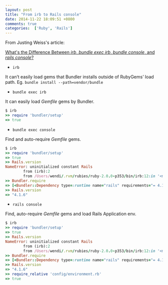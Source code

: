 ```yaml
---
layout: post
title: "From irb to Rails console"
date: 2014-11-22 18:09:51 +0800
comments: true
categories:  ['Ruby', 'Rails']
---
```


From Justing Weiss's article:

[What's the Difference Between *irb*, *bundle exec irb*, *bundle console*, and *rails console*?](http://www.justinweiss.com/blog/2014/11/17/what-are-the-differences-between-irb/?utm_source=Weissblog+Subscribers&utm_campaign=dc22dc3715-What_are_the_differences_between_irb_11_17_2014&utm_medium=email&utm_term=0_2494b7d197-dc22dc3715-120246897)

+ `irb`

It can’t easily load gems that Bundler installs outside of RubyGems’ load path. Eg. `bundle install --path=vendor/bundle`


+ `bundle exec irb`

It can easily load *Gemfile* gems by Bundler.

```ruby
$ irb
>> require 'bundler/setup'
=> true
```

+ `bundle exec console`

Find and auto-require *Gemfile* gems.

```ruby
$ irb
>> require 'bundler/setup'
=> true
>> Rails.version
NameError: uninitialized constant Rails
        from (irb):2
        from /Users/wendi/.rvm/rubies/ruby-2.0.0-p353/bin/irb:12:in '<main>'
>> Bundler.require
=> [<Bundler::Dependency type=:runtime name="rails" requirements="= 4.1.6">, ... ]
>> Rails.version
=> "4.1.6"
```

+ `rails console`

Find, auto-require *Gemfile* gems and load Rails Application env.

```ruby
$ irb
>> require 'bundler/setup'
=> true
>> Rails.version
NameError: uninitialized constant Rails
        from (irb):2
        from /Users/wendi/.rvm/rubies/ruby-2.0.0-p353/bin/irb:12:in '<main>'
>> Bundler.require
=> [<Bundler::Dependency type=:runtime name="rails" requirements="= 4.1.6">, ... ]
>> Rails.version
=> "4.1.6"
>> require_relative 'config/environment.rb'
=> true
```

